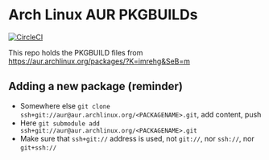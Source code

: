 # Arch Linux AUR PKGBUILDs

[![CircleCI](https://circleci.com/gh/imrehg/aur.svg?style=svg)](https://circleci.com/gh/imrehg/aur)

This repo holds the PKGBUILD files from https://aur.archlinux.org/packages/?K=imrehg&SeB=m

## Adding a new package (reminder)

* Somewhere else `git clone ssh+git://aur@aur.archlinux.org/<PACKAGENAME>.git`, add content, push
* Here `git submodule add ssh+git://aur@aur.archlinux.org/<PACKAGENAME>.git`
* Make sure that `ssh+git://` address is used, not `git://`, nor `ssh://`, nor `git+ssh://`
